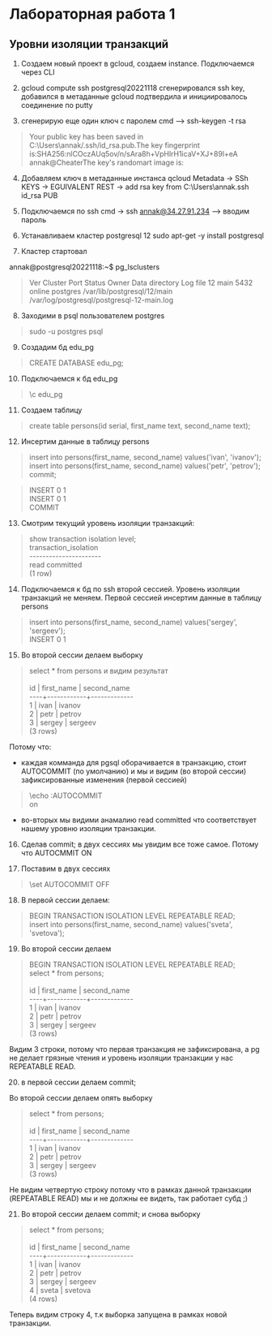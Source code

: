 # Лабораторная работа 1
## Уровни изоляции транзакций

1. Создаем новый проект в gcloud, создаем instance. Подключаемся через CLI

2. gcloud compute ssh postgresql20221118
сгенерировался ssh key, добавился в метаданные gcloud
подтвердила и инициировалось соединение по putty


3. сгенерирую еще один ключ с паролем
cmd --> ssh-keygen -t rsa

> Your public key has been saved in C:\Users\annak/.ssh/id_rsa.pub.The key fingerprint is:SHA256:nlCOczAUq5ov/n/sAra8h+VpHlrH1icaV+XJ+89l+eA annak@CheaterThe key's randomart image is:


4. Добавляем ключ в метаданные инстанса qcloud
Metadata -> SSh KEYS -> EGUIVALENT REST -> add rsa key from C:\Users\annak\.ssh id_rsa PUB


5. Подключаемся по ssh 
cmd -> ssh annak@34.27.91.234 --> вводим пароль

6. Устанавливаем кластер postgresql 12
sudo apt-get -y install postgresql

7. Кластер стартовал

annak@postgresql20221118:~$ pg_lsclusters
>Ver Cluster Port Status Owner    Data directory              Log file
12  main    5432 online postgres /var/lib/postgresql/12/main /var/log/postgresql/postgresql-12-main.log


8. Заходими в psql пользователем postgres
>sudo -u postgres psql

9. Создадим бд edu_pg

>CREATE DATABASE edu_pg;

10. Подключаемся к бд edu_pg
 
 >\с edu_pg

11. Создаем таблицу

>create table persons(id serial, first_name text, second_name text);

12. Инсертим данные в таблицу persons

>insert into persons(first_name, second_name) values('ivan', 'ivanov');\
insert into persons(first_name, second_name) values('petr', 'petrov');\
commit;

>INSERT 0 1\
INSERT 0 1\
COMMIT


13. Смотрим текущий уровень изоляции транзакций:

>show transaction isolation level;\
transaction_isolation\
>----------------------\
read committed\
(1 row)


14. Подключаемся к бд по ssh второй сессией. Уровень изоляции транзакций не меняем. 
Первой сессией инсертим данные в таблицу persons

>insert into persons(first_name, second_name) values('sergey', 'sergeev');\
INSERT 0 1

15. Во второй сессии делаем выборку

>select * from persons
и видим результат\
\
> id | first_name | second_name\
----+------------+-------------\
  1 | ivan       | ivanov\
  2 | petr       | petrov\
  3 | sergey     | sergeev\
(3 rows)

Потому что: 
* каждая комманда для pgsql оборачивается в  транзакцию, стоит AUTOCOMMIT (по умолчанию) и
мы и видим (во второй сессии) зафиксированные изменения (первой сессией)

>\echo :AUTOCOMMIT\
on


* во-вторых мы видими анамалию read committed что соответствует нашему уровню изоляции транзакции.


16. Сделав commit; в двух сессиях мы увидим все тоже самое. Потому что AUTOCMMIT ON

17. Поставим в двух сессиях 

 > \set AUTOCOMMIT OFF

18. В первой сессии делаем:
>BEGIN TRANSACTION ISOLATION LEVEL REPEATABLE READ;\
insert into persons(first_name, second_name) values('sveta', 'svetova');

19. Во второй сессии делаем 
>BEGIN TRANSACTION ISOLATION LEVEL REPEATABLE READ;\
select * from persons;\
\
 >id | first_name | second_name\
----+------------+-------------\
  1 | ivan       | ivanov\
  2 | petr       | petrov\
  3 | sergey     | sergeev\
(3 rows)

Видим 3 строки, потому что первая транзакция не зафиксирована, а pg не делает грязные чтения и уровень изоляции транзакции у нас REPEATABLE READ.

20. в первой сессии делаем commit;

Во второй сессии делаем опять выборку 
>select * from persons;\
 \
id | first_name | second_name\
----+------------+-------------\
  1 | ivan       | ivanov\
  2 | petr       | petrov\
  3 | sergey     | sergeev\
(3 rows)

Не видим четвертую строку потому что в рамках данной транзакции (REPEATABLE READ) 
мы и не должны ее видеть, так работает субд ;) 

21. Во второй сессии делаем commit; и снова выборку 

>select * from persons;\
\
 id | first_name | second_name\
----+------------+-------------\
  1 | ivan       | ivanov\
  2 | petr       | petrov\
  3 | sergey     | sergeev\
  4 | sveta      | svetova\
(4 rows)

Теперь видим строку 4, т.к выборка запущена в рамках новой транзакции.


